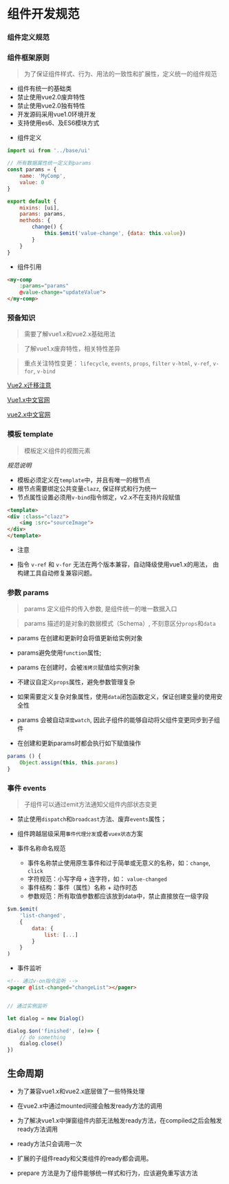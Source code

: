 # 组件开发规范


### 组件定义规范

### 组件框架原则

> 为了保证组件样式、行为、用法的一致性和扩展性，定义统一的组件规范

- 组件有统一的基础类
- 禁止使用vue2.0废弃特性
- 禁止使用vue2.0独有特性
- 开发源码采用vue1.0环境开发
- 支持使用es6、及ES6模块方式



* 组件定义

```js
import ui from '../base/ui'

// 所有数据属性统一定义到params
const params = {
    name: 'MyComp',
    value: 0
}

export default {
    mixins: [ui],
    params: params,
    methods: {
        change() {
            this.$emit('value-change', {data: this.value})
        }
    }
}
```

* 组件引用

```html
<my-comp 
    :params="params"
    @value-change="updateValue"> 
</my-comp>
```

### 预备知识

> 需要了解vue1.x和vue2.x基础用法

> 了解vue1.x废弃特性，相关特性差异

> 重点关注特性变更： 
`lifecycle`, `events`, `props`, `filter`
`v-html`, `v-ref`, `v-for`, `v-bind`


[Vue2.x迁移注意](http://cn.vuejs.org/v2/guide/migration.html)

[Vue1.x中文官网](http://vuejs.org.cn/)

[vue2.x中文官网](http://cn.vuejs.org/)


### 模板 template

> 模板定义组件的视图元素

*规范说明*

- 模板必须定义在`template`中，并且有唯一的根节点
- 根节点需要绑定公共变量`clazz`, 保证样式和行为统一
- 节点属性设置必须用`v-bind`指令绑定，v2.x不在支持片段赋值


```html
<template>
<div :class="clazz">
    <img :src="sourceImage">
</div>
</template>
```

- 注意

* 指令 `v-ref` 和 `v-for` 
无法在两个版本兼容，自动降级使用vue1.x的用法，
由构建工具自动修复兼容问题。


### 参数 params

> params 定义组件的传入参数, 是组件统一的唯一数据入口

> params 描述的是对象的数据模式（Schema）, 不刻意区分`props`和`data`

* params 在创建和更新时会将值更新给实例对象

* params避免使用`function`属性; 

* params 在创建时，会被`浅拷贝`赋值给实例对象

* 不建议自定义`props`属性，避免参数管理复杂

* 如果需要定义复杂对象属性，使用`data`闭包函数定义，保证创建变量的使用安全性

* params 会被自动`深度watch`, 因此子组件的能够自动将父组件变更同步到子组件

*  在创建和更新params时都会执行如下赋值操作


```js
params () {
    Object.assign(this, this.params)
}
```

### 事件 events

> 子组件可以通过emit方法通知父组件内部状态变更


* 禁止使用`dispatch`和`broadcast`方法、废弃`events`属性；

* 组件跨越层级采用`事件代理分发`或者`vuex状态`方案

* 事件名称命名规范
    * 事件名称禁止使用原生事件和过于简单或无意义的名称，如：`change`, `click`
    * 字符规范：小写字母 + 连字符，如： `value-changed` 
    * 事件结构：事件（属性）名称 + 动作时态
    * 参数规范：所有取值参数都应该放到data中，禁止直接放在一级字段

```js
$vm.$emit(
    'list-changed',
    {
        data: {
            list: [...]
        }
    }
)
```

* 事件监听

```html
<!-- 通过v-on指令监听 -->
<pager @list-changed="changeList"></pager>
```

```js

// 通过实例监听

let dialog = new Dialog()

dialog.$on('finished', (e)=> {
    // do something
    dialog.close()
})

```



## 生命周期

* 为了兼容vue1.x和vue2.x底层做了一些特殊处理

* 在vue2.x中通过mounted间接会触发ready方法的调用

* 为了解决vue1.x中弹窗组件内部无法触发ready方法，在compiled之后会触发ready方法调用

* ready方法只会调用一次

* 扩展的子组件ready和父类组件的ready都会调用。

* prepare 方法是为了组件能够统一样式和行为，应该避免重写该方法

